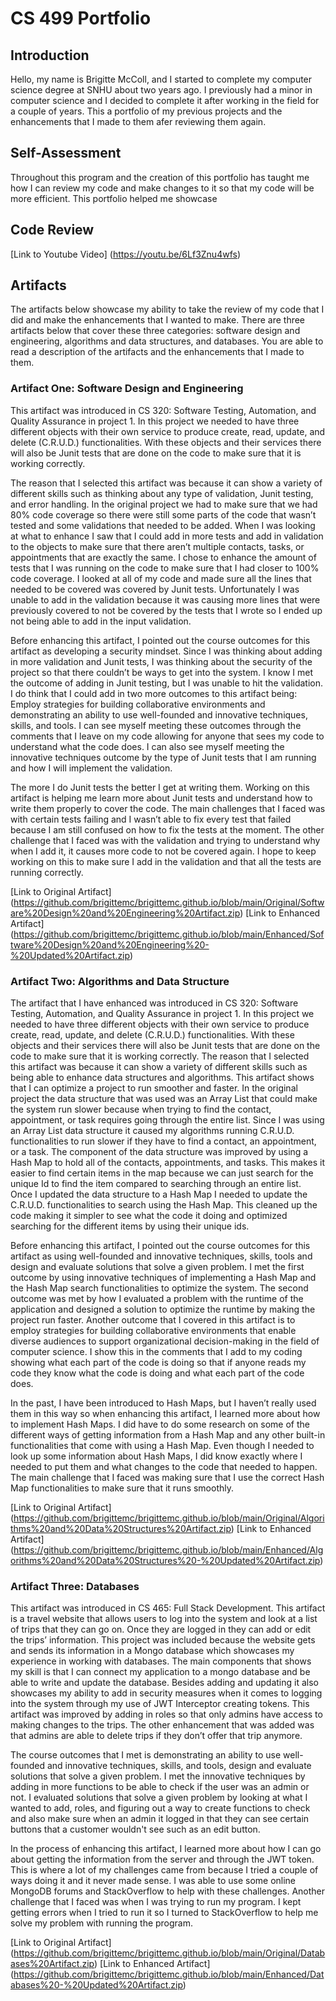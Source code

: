# CS 499 Portfolio

## Introduction

  Hello, my name is Brigitte McColl, and I started to complete my computer science degree at SNHU about two years ago. I previously had a minor in computer science and I decided to complete it after working in the field for a couple of years. This a portfolio of my previous projects and the enhancements that I made to them afer reviewing them again. 

## Self-Assessment

  Throughout this program and the creation of this portfolio has taught me how I can review my code and make changes to it so that my code will be more efficient. This portfolio helped me showcase

## Code Review

[Link to Youtube Video] (https://youtu.be/6Lf3Znu4wfs)

## Artifacts

The artifacts below showcase my ability to take the review of my code that I did and make the enhancements that I wanted to make. There are three artifacts below that cover these three categories: software design and engineering, algorithms and data structures, and databases. You are able to read a description of the artifacts and the enhancements that I made to them. 

### Artifact One: Software Design and Engineering 

  This artifact was introduced in CS 320: Software Testing, Automation, and Quality Assurance in project 1. In this project we needed to have three different objects with their own service to produce create, read, update, and delete (C.R.U.D.) functionalities. With these objects and their services there will also be Junit tests that are done on the code to make sure that it is working correctly. 

  The reason that I selected this artifact was because it can show a variety of different skills such as thinking about any type of validation, Junit testing, and error handling. In the original project we had to make sure that we had 80% code coverage so there were still some parts of the code that wasn’t tested and some validations that needed to be added. When I was looking at what to enhance I saw that I could add in more tests and add in validation to the objects to make sure that there aren’t multiple contacts, tasks, or appointments that are exactly the same. I chose to enhance the amount of tests that I was running on the code to make sure that I had closer to 100% code coverage. I looked at all of my code and made sure all the lines that needed to be covered was covered by Junit tests. Unfortunately I was unable to add in the validation because it was causing more lines that were previously covered to not be covered by the tests that I wrote so I ended up not being able to add in the input validation. 

  Before enhancing this artifact, I pointed out the course outcomes for this artifact as developing a security mindset. Since I was thinking about adding in more validation and Junit tests, I was thinking about the security of the project so that there couldn’t be ways to get into the system. I know I met the outcome of adding in Junit testing, but I was unable to hit the validation. I do think that I could add in two more outcomes to this artifact being: Employ strategies for building collaborative environments and demonstrating an ability to use well-founded and innovative techniques, skills, and tools. I can see myself meeting these outcomes through the comments that I leave on my code allowing for anyone that sees my code to understand what the code does. I can also see myself meeting the innovative techniques outcome by the type of Junit tests that I am running and how I will implement the validation. 

  The more I do Junit tests the better I get at writing them. Working on this artifact is helping me learn more about Junit tests and understand how to write them properly to cover the code. The main challenges that I faced was with certain tests failing and I wasn’t able to fix every test that failed because I am still confused on how to fix the tests at the moment. The other challenge that I faced was with the validation and trying to understand why when I add it, it causes more code to not be covered again. I hope to keep working on this to make sure I add in the validation and that all the tests are running correctly. 

[Link to Original Artifact] (https://github.com/brigittemc/brigittemc.github.io/blob/main/Original/Software%20Design%20and%20Engineering%20Artifact.zip)
[Link to Enhanced Artifact] (https://github.com/brigittemc/brigittemc.github.io/blob/main/Enhanced/Software%20Design%20and%20Engineering%20-%20Updated%20Artifact.zip)


### Artifact Two: Algorithms and Data Structure 

  The artifact that I have enhanced was introduced in CS 320: Software Testing, Automation, and Quality Assurance in project 1. In this project we needed to have three different objects with their own service to produce create, read, update, and delete (C.R.U.D.) functionalities. With these objects and their services there will also be Junit tests that are done on the code to make sure that it is working correctly. 
The reason that I selected this artifact was because it can show a variety of different skills such as being able to enhance data structures and algorithms. This artifact shows that I can optimize a project to run smoother and faster. In the original project the data structure that was used was an Array List that could make the system run slower because when trying to find the contact, appointment, or task requires going through the entire list. Since I was using an Array List data structure it caused my algorithms running C.R.U.D. functionalities to run slower if they have to find a contact, an appointment, or a task. The component of the data structure was improved by using a Hash Map to hold all of the contacts, appointments, and tasks. This makes it easier to find certain items in the map because we can just search for the unique Id to find the item compared to searching through an entire list. Once I updated the data structure to a Hash Map I needed to update the C.R.U.D. functionalities to search using the Hash Map. This cleaned up the code making it simpler to see what the code it doing and optimized searching for the different items by using their unique ids.

  Before enhancing this artifact, I pointed out the course outcomes for this artifact as using well-founded and innovative techniques, skills, tools and design and evaluate solutions that solve a given problem. I met the first outcome by using innovative techniques of implementing a Hash Map and the Hash Map search functionalities to optimize the system. The second outcome was met by how I evaluated a problem with the runtime of the application and designed a solution to optimize the runtime by making the project run faster. Another outcome that I covered in this artifact is to employ strategies for building collaborative environments that enable diverse audiences to support organizational decision-making in the field of computer science.  I show this in the comments that I add to my coding showing what each part of the code is doing so that if anyone reads my code they know what the code is doing and what each part of the code does. 

  In the past, I have been introduced to Hash Maps, but I haven’t really used them in this way so when enhancing this artifact, I learned more about how to implement Hash Maps. I did have to do some research on some of the different ways of getting information from a Hash Map and any other built-in functionalities that come with using a Hash Map. Even though I needed to look up some information about Hash Maps, I did know exactly where I needed to put them and what changes to the code that needed to happen. The main challenge that I faced was making sure that I use the correct Hash Map functionalities to make sure that it runs smoothly.  

[Link to Original Artifact] (https://github.com/brigittemc/brigittemc.github.io/blob/main/Original/Algorithms%20and%20Data%20Structures%20Artifact.zip)
[Link to Enhanced Artifact] (https://github.com/brigittemc/brigittemc.github.io/blob/main/Enhanced/Algorithms%20and%20Data%20Structures%20-%20Updated%20Artifact.zip)


### Artifact Three: Databases

  This artifact was introduced in CS 465: Full Stack Development. This artifact is a travel website that allows users to log into the system and look at a list of trips that they can go on. Once they are logged in they can add or edit the trips’ information. This project was included because the website gets and sends its information in a Mongo database which showcases my experience in working with databases.  The main components that shows my skill is that I can connect my application to a mongo database and be able to write and update the database. Besides adding and updating it also showcases my ability to add in security measures when it comes to logging into the system through my use of JWT Interceptor creating tokens. This artifact was improved by adding in roles so that only admins have access to making changes to the trips. The other enhancement that was added was that admins are able to delete trips if they don’t offer that trip anymore. 

  The course outcomes that I met is demonstrating an ability to use well-founded and innovative techniques, skills, and tools, design and evaluate solutions that solve a given problem. I met the innovative techniques by adding in more functions to be able to check if the user was an admin or not. I evaluated solutions that solve a given problem by looking at what I wanted to add, roles, and figuring out a way to create functions to check and also make sure when an admin it logged in that they can see certain buttons that a customer wouldn't see such as an edit button.

  In the process of enhancing this artifact, I learned more about how I can go about getting the information from the server and through the JWT token. This is where a lot of my challenges came from because I tried a couple of ways doing it and it never made sense. I was able to use some online MongoDB forums and StackOverflow to help with these challenges. Another challenge that I faced was when I was trying to run my program. I kept getting errors when I tried to run it so I turned to StackOverflow to help me solve my problem with running the program. 

[Link to Original Artifact] (https://github.com/brigittemc/brigittemc.github.io/blob/main/Original/Databases%20Artifact.zip)
[Link to Enhanced Artifact] (https://github.com/brigittemc/brigittemc.github.io/blob/main/Enhanced/Databases%20-%20Updated%20Artifact.zip)





